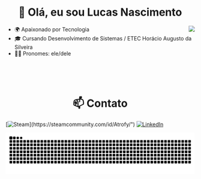 <h1 align="center">👋 Olá, eu sou Lucas Nascimento</h1>
<img align="right" src="https://github-readme-stats.vercel.app/api?username=lucasns06&show_icons=true&bg_color=00000000">

- 🌍 Apaixonado por Tecnologia
- 🎓 Cursando Desenvolvimento de Sistemas / ETEC Horácio Augusto da Silveira
- 👨‍🦱 Pronomes: ele/dele


<br> <br> <br>
<h1 align="center">📫 Contato</h1>

[![Steam](https://img.shields.io/badge/Steam-000000?style=for-the-badge&logo=steam&logoColor=white")](https://steamcommunity.com/id/Atrofy/")
[![LinkedIn](https://img.shields.io/badge/LinkedIn-0077B5?style=for-the-badge&logo=linkedin&logoColor=white)](https://www.linkedin.com/in/lucasns06/) 
<!--https://github.com/digitalinnovationone/dio-lab-open-source/blob/main/utils/badges/badges.md -->
<picture>
  <source media="(prefers-color-scheme: dark)" srcset="snake_lucasns06_dark.svg" />
  <source media="(prefers-color-scheme: light)" srcset="snake_lucasns06_light.svg" />
  <img alt="github-snake" src="snake_lucasns06_light.svg" />
</picture>
